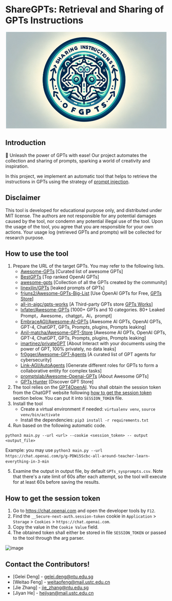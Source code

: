# ShareGPTs: Retrieval and Sharing of GPTs Instructions


<div align="center">
<img src=logo.png width=500 height=300 >
</div>

## Introduction
🎯 Unleash the power of GPTs with ease! Our project automates the collection and sharing of prompts, sparking a world of creativity and inspiration.

In this project, we implement an automatic tool that helps to retrieve the instructions in GPTs using the strategy of [prompt injection](https://arxiv.org/abs/2306.05499).

## Disclaimer
This tool is developed for educational purpose only, and distributed under MIT license. The authors are not responsible for any potential damages caused by the tool, nor condemn any potential illegal use of the tool.
Upon the usage of the tool, you agree that you are responsible for your own actions. Your usage log (retrieved GPTs and prompts) will be collected for research purpose.

## How to use the tool
1. Prepare the URL of the target GPTs. You may refer to the following lists.
   * [Awesome-GPTs](https://github.com/ai-boost/Awesome-GPTs) [Curated list of awesome GPTs]
   * [BestGPTs](https://github.com/AgentOps-AI/BestGPTs) [Top ranked OpenAI GPTs]
   * [awesome-gpts](https://github.com/taranjeet/awesome-gpts) [Collection of all the GPTs created by the community]
   * [linexjlin/GPTs](https://github.com/linexjlin/GPTs) [leaked prompts of GPTs]
   * [friuns2/Awesome-GPTs-Big-List](https://github.com/friuns2/Awesome-GPTs-Big-List) [Use OpenAI GPTs for Free, [GPTs Store](https://gptcall.net/)]
   * [all-in-aigc/gpts-works](https://github.com/all-in-aigc/gpts-works) [A Third-party GPTs store [GPTs Works](https://gpts.works/)]
   * [lxfater/Awesome-GPTs](https://github.com/lxfater/Awesome-GPTs) [1000+ GPTs and 10 categories. 80+ Leaked Prompt，Awesome，chatgpt，Ai，prompt]
   * [EmbraceAGI/Awesome-AI-GPTs](https://github.com/EmbraceAGI/Awesome-AI-GPTs) [Awesome AI GPTs, OpenAI GPTs, GPT-4, ChatGPT, GPTs, Prompts, plugins, Prompts leaking]
   * [Anil-matcha/Awesome-GPT-Store](https://github.com/Anil-matcha/Awesome-GPT-Store) [Awesome AI GPTs, OpenAI GPTs, GPT-4, ChatGPT, GPTs, Prompts, plugins, Prompts leaking]
   * [imartinez/privateGPT](https://github.com/imartinez/privateGPT) [About Interact with your documents using the power of GPT, 100% privately, no data leaks]
   * [fr0gger/Awesome-GPT-Agents](https://github.com/fr0gger/Awesome-GPT-Agents) [A curated list of GPT agents for cybersecurity]
   * [Link-AGI/AutoAgents](https://github.com/Link-AGI/AutoAgents)  [Generate different roles for GPTs to form a collaborative entity for complex tasks]
   * [promptslab/Awesome-Openai-GPTs](https://github.com/promptslab/Awesome-Openai-GPTs) [About Awesome GPTs]
   * [GPTs Hunter](https://www.gptshunter.com/) [Discover GPT Store]
2. The tool relies on the [GPT4OpenAI](https://github.com/Erol444/gpt4-openai-api). You shall obtain the session token from the ChatGPT website following [how to get the session token](#how-to-get-the-session-token) section below. You can put it into `SESSION_TOKEN` file.
3. Install the tool
   - Create a virtual environment if needed: `virtualenv venv`, `source venv/bin/activate`
   - Install the dependencies: `pip3 install -r requirements.txt`
4. Run based on the following automatic code.
```commandline
python3 main.py --url <url> --cookie <session_token> -- output <output_file>
```
  Example: you may use `python3 main.py --url https://chat.openai.com/g/g-PDWi5Scbc-all-around-teacher-learn-everything-in-3-min`

5. Examine the output in output file, by default `GPTs_sysprompts.csv`. Note that there's a rate limit of 60s after each attempt, so the tool will execute for at least 60s before saving the results.


## How to get the session token

1. Go to https://chat.openai.com and open the developer tools by `F12`.
2. Find the `__Secure-next-auth.session-token` cookie in `Application` > `Storage` > `Cookies` > `https://chat.openai.com`.
3. Copy the value in the `Cookie Value` field.
4. The obtained token shall either be stored in file `SESSION_TOKEN` or passed to the tool through the arg parser.

![image](https://user-images.githubusercontent.com/19218518/206170122-61fbe94f-4b0c-4782-a344-e26ac0d4e2a7.png)

## Contact the Contributors!
* [Gelei Deng] - gelei.deng@ntu.edu.sg
* [Weitao Feng] - weitaofeng@mail.ustc.edu.cn
* [Jie Zhang] - jie_zhang@ntu.edu.sg
* [Jiyan He] - hejiyan@mail.ustc.edu.cn
